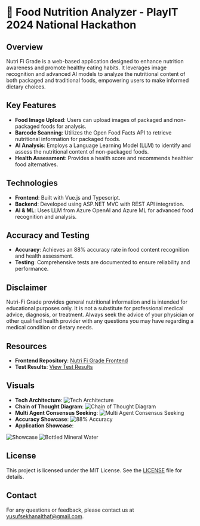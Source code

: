 # 🍏 Food Nutrition Analyzer - PlayIT 2024 National Hackathon

## Overview

Nutri Fi Grade is a web-based application designed to enhance nutrition awareness and promote healthy eating habits. It leverages image recognition and advanced AI models to analyze the nutritional content of both packaged and traditional foods, empowering users to make informed dietary choices.

## Key Features

- **Food Image Upload**: Users can upload images of packaged and non-packaged foods for analysis.
- **Barcode Scanning**: Utilizes the Open Food Facts API to retrieve nutritional information for packaged foods.
- **AI Analysis**: Employs a Language Learning Model (LLM) to identify and assess the nutritional content of non-packaged foods.
- **Health Assessment**: Provides a health score and recommends healthier food alternatives.

## Technologies

- **Frontend**: Built with Vue.js and Typescript.
- **Backend**: Developed using ASP.NET MVC with REST API integration.
- **AI & ML**: Uses LLM from Azure OpenAI and Azure ML for advanced food recognition and analysis.

## Accuracy and Testing

- **Accuracy**: Achieves an 88% accuracy rate in food content recognition and health assessment.
- **Testing**: Comprehensive tests are documented to ensure reliability and performance.

## Disclaimer

Nutri-Fi Grade provides general nutritional information and is intended for educational purposes only. It is not a substitute for professional medical advice, diagnosis, or treatment. Always seek the advice of your physician or other qualified health provider with any questions you may have regarding a medical condition or dietary needs.

## Resources

- **Frontend Repository**: [Nutri Fi Grade Frontend](https://github.com/Ticlext-Altihaf/nutri-fi-grade-frontend)
- **Test Results**: [View Test Results](https://docs.google.com/spreadsheets/d/1J8f95pWuXEliowd9euuFz1cjQwx4SBO7k5mEdDq8kFI/edit?usp=sharing)

## Visuals
- **Tech Architecture**: ![Tech Architecture](https://github.com/user-attachments/assets/8748ebe4-4e6a-4fa9-a2fc-b7bbe2d1321c)
- **Chain of Thought Diagram**: ![Chain of Thought Diagram](https://github.com/user-attachments/assets/1218edf9-39bf-4d34-a247-d7c068278cb0)
- **Multi Agent Consensus Seeking**: ![Multi Agent Consensus Seeking](https://github.com/user-attachments/assets/800ae867-3b96-4452-8106-9acea8840658)
- **Accuracy Showcase**: ![88% Accuracy](https://github.com/user-attachments/assets/033388bc-7f90-4211-a4e8-dd0dd8e08677)
- **Application Showcase**:

![Showcase](https://github.com/user-attachments/assets/42e1ab77-95b5-498b-888f-f496a50c04ff)
![Bottled Mineral Water](https://github.com/user-attachments/assets/950d8dd8-9e4b-4ed6-9858-69b96f8d3977)

## License

This project is licensed under the MIT License. See the [LICENSE](LICENSE) file for details.

## Contact

For any questions or feedback, please contact us at [yusufsekhanalthaf@gmail.com](mailto:yusufsekhanalthaf@gmail.com).
